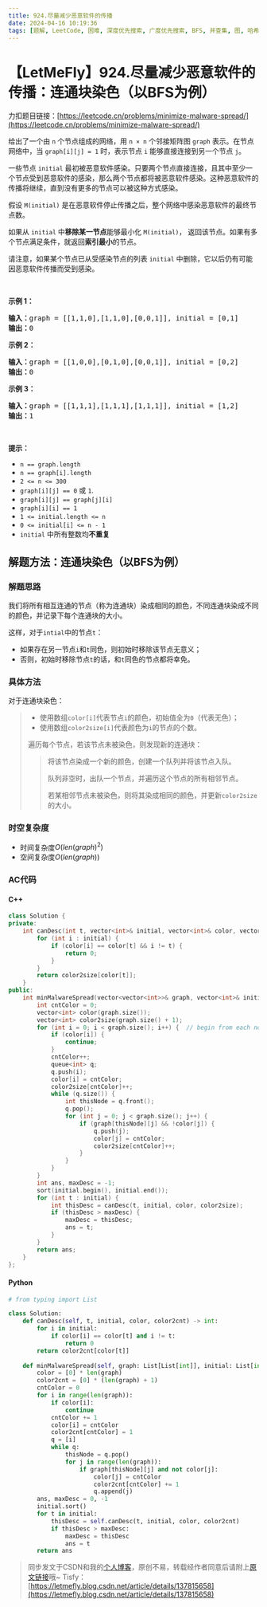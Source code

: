 ```yaml
---
title: 924.尽量减少恶意软件的传播
date: 2024-04-16 10:19:36
tags: [题解, LeetCode, 困难, 深度优先搜索, 广度优先搜索, BFS, 并查集, 图, 哈希表, 连通块, 染色]
---
```


# 【LetMeFly】924.尽量减少恶意软件的传播：连通块染色（以BFS为例）

力扣题目链接：[https://leetcode.cn/problems/minimize-malware-spread/](https://leetcode.cn/problems/minimize-malware-spread/)

<p>给出了一个由 <code>n</code> 个节点组成的网络，用 <code>n × n</code> 个邻接矩阵图<meta charset="UTF-8" />&nbsp;<code>graph</code>&nbsp;表示。在节点网络中，当 <code>graph[i][j] = 1</code>&nbsp;时，表示节点&nbsp;<code>i</code>&nbsp;能够直接连接到另一个节点 <code>j</code>。&nbsp;</p>

<p>一些节点&nbsp;<code>initial</code>&nbsp;最初被恶意软件感染。只要两个节点直接连接，且其中至少一个节点受到恶意软件的感染，那么两个节点都将被恶意软件感染。这种恶意软件的传播将继续，直到没有更多的节点可以被这种方式感染。</p>

<p>假设 <code>M(initial)</code> 是在恶意软件停止传播之后，整个网络中感染恶意软件的最终节点数。</p>

<p>如果从&nbsp;<code>initial</code>&nbsp;中<strong>移除某一节点</strong>能够最小化 <code>M(initial)</code>， 返回该节点。如果有多个节点满足条件，就返回<strong>索引最小</strong>的节点。</p>

<p>请注意，如果某个节点已从受感染节点的列表 <code>initial</code> 中删除，它以后仍有可能因恶意软件传播而受到感染。</p>

<p>&nbsp;</p>

<ol>
</ol>

<p><strong>示例 1：</strong></p>

<pre>
<strong>输入：</strong>graph = [[1,1,0],[1,1,0],[0,0,1]], initial = [0,1]
<strong>输出：</strong>0
</pre>

<p><strong>示例 2：</strong></p>

<pre>
<strong>输入：</strong>graph = [[1,0,0],[0,1,0],[0,0,1]], initial = [0,2]
<strong>输出：</strong>0
</pre>

<p><strong>示例 3：</strong></p>

<pre>
<strong>输入：</strong>graph = [[1,1,1],[1,1,1],[1,1,1]], initial = [1,2]
<strong>输出：</strong>1
</pre>

<p>&nbsp;</p>

<p><strong>提示：</strong></p>
<meta charset="UTF-8" />

<ul>
	<li><code>n == graph.length</code></li>
	<li><code>n == graph[i].length</code></li>
	<li><code>2 &lt;= n &lt;= 300</code></li>
	<li><code>graph[i][j]&nbsp;==&nbsp;0</code>&nbsp;或&nbsp;<code>1</code>.</li>
	<li><code>graph[i][j] == graph[j][i]</code></li>
	<li><code>graph[i][i] == 1</code></li>
	<li><code>1 &lt;= initial.length &lt;= n</code></li>
	<li><code>0 &lt;= initial[i] &lt;= n - 1</code></li>
	<li><code>initial</code>&nbsp;中所有整数均<strong>不重复</strong></li>
</ul>


    
## 解题方法：连通块染色（以BFS为例）

### 解题思路

我们将所有相互连通的节点（称为连通块）染成相同的颜色，不同连通块染成不同的颜色，并记录下每个连通块的大小。

这样，对于```intial```中的节点```t```：

+ 如果存在另一节点```i```和```t```同色，则初始时移除该节点无意义；
+ 否则，初始时移除节点```t```的话，和```t```同色的节点都将幸免。

### 具体方法

对于连通块染色：

> + 使用数组```color[i]```代表节点```i```的颜色，初始值全为```0```（代表无色）；
> + 使用数组```color2size[i]```代表颜色为```i```的节点的个数。
>
> 遍历每个节点，若该节点未被染色，则发现新的连通块：
>
> > 将该节点染成一个新的颜色，创建一个队列并将该节点入队。
> >
> > 队列非空时，出队一个节点，并遍历这个节点的所有相邻节点。
> >
> > 若某相邻节点未被染色，则将其染成相同的颜色，并更新```color2size```的大小。

### 时空复杂度

+ 时间复杂度$O(len(graph)^2)$
+ 空间复杂度$O(len(graph))$

### AC代码

#### C++

```cpp
class Solution {
private:
    int canDesc(int t, vector<int>& initial, vector<int>& color, vector<int>& color2size) {
        for (int i : initial) {
            if (color[i] == color[t] && i != t) {
                return 0;
            }
        }
        return color2size[color[t]];
    }
public:
    int minMalwareSpread(vector<vector<int>>& graph, vector<int>& initial) {
        int cntColor = 0;
        vector<int> color(graph.size());
        vector<int> color2size(graph.size() + 1);
        for (int i = 0; i < graph.size(); i++) {  // begin from each node
            if (color[i]) {
                continue;
            }
            cntColor++;
            queue<int> q;
            q.push(i);
            color[i] = cntColor;
            color2size[cntColor]++;
            while (q.size()) {
                int thisNode = q.front();
                q.pop();
                for (int j = 0; j < graph.size(); j++) {
                    if (graph[thisNode][j] && !color[j]) {
                        q.push(j);
                        color[j] = cntColor;
                        color2size[cntColor]++;
                    }
                }
            }
        }
        int ans, maxDesc = -1;
        sort(initial.begin(), initial.end());
        for (int t : initial) {
            int thisDesc = canDesc(t, initial, color, color2size);
            if (thisDesc > maxDesc) {
                maxDesc = thisDesc;
                ans = t;
            }
        }
        return ans;
    }
};
```

#### Python

```python
# from typing import List

class Solution:
    def canDesc(self, t, initial, color, color2cnt) -> int:
        for i in initial:
            if color[i] == color[t] and i != t:
                return 0
        return color2cnt[color[t]]
    
    def minMalwareSpread(self, graph: List[List[int]], initial: List[int]) -> int:
        color = [0] * len(graph)
        color2cnt = [0] * (len(graph) + 1)
        cntColor = 0
        for i in range(len(graph)):
            if color[i]:
                continue
            cntColor += 1
            color[i] = cntColor
            color2cnt[cntColor] = 1
            q = [i]
            while q:
                thisNode = q.pop()
                for j in range(len(graph)):
                    if graph[thisNode][j] and not color[j]:
                        color[j] = cntColor
                        color2cnt[cntColor] += 1
                        q.append(j)
        ans, maxDesc = 0, -1
        initial.sort()
        for t in initial:
            thisDesc = self.canDesc(t, initial, color, color2cnt)
            if thisDesc > maxDesc:
                maxDesc = thisDesc
                ans = t
        return ans
```

> 同步发文于CSDN和我的[个人博客](https://blog.letmefly.xyz/)，原创不易，转载经作者同意后请附上[原文链接](https://blog.letmefly.xyz/2024/04/16/LeetCode%200924.%E5%B0%BD%E9%87%8F%E5%87%8F%E5%B0%91%E6%81%B6%E6%84%8F%E8%BD%AF%E4%BB%B6%E7%9A%84%E4%BC%A0%E6%92%AD/)哦~
> Tisfy：[https://letmefly.blog.csdn.net/article/details/137815658](https://letmefly.blog.csdn.net/article/details/137815658)
